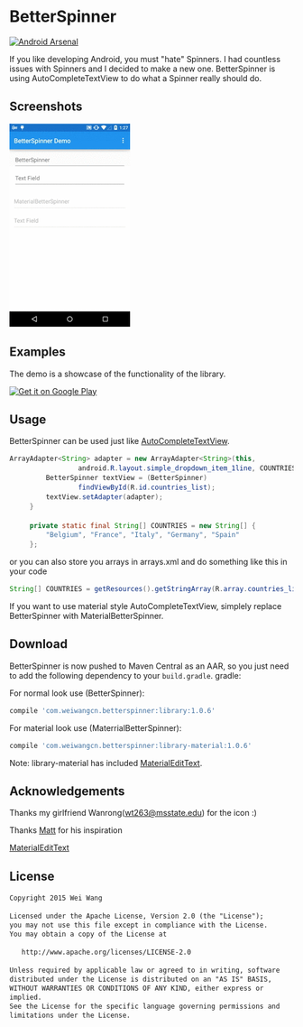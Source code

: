 # BetterSpinner

[![Android Arsenal](https://img.shields.io/badge/Android%20Arsenal-BetterSpinner-brightgreen.svg?style=flat)](http://android-arsenal.com/details/1/1707)

If you like developing Android, you must "hate" Spinners. I had countless issues with Spinners and I decided to make a new one. BetterSpinner is using AutoCompleteTextView to do what a Spinner really should do.

## Screenshots
![BetterSpinner](./screenshot/screenshot.gif)

## Examples
The demo is a showcase of the functionality of the library.

 [![Get it on Google Play](https://developer.android.com/images/brand/en_generic_rgb_wo_60.png)](https://play.google.com/store/apps/details?id=com.weiwangcn.betterspinner.sample)

## Usage
BetterSpinner can be used just like [AutoCompleteTextView](http://developer.android.com/reference/android/widget/AutoCompleteTextView.html).

```java
ArrayAdapter<String> adapter = new ArrayAdapter<String>(this,
                 android.R.layout.simple_dropdown_item_1line, COUNTRIES);
         BetterSpinner textView = (BetterSpinner)
                 findViewById(R.id.countries_list);
         textView.setAdapter(adapter);
     }

     private static final String[] COUNTRIES = new String[] {
         "Belgium", "France", "Italy", "Germany", "Spain"
     };
```

or you can also store you arrays in arrays.xml and do something like this in your code

```java
String[] COUNTRIES = getResources().getStringArray(R.array.countries_list);
```

If you want to use material style AutoCompleteTextView, simplely replace BetterSpinner with MaterialBetterSpinner.

## Download
BetterSpinner is now pushed to Maven Central as an AAR, so you just need to add the following dependency to your `build.gradle`.
gradle:

For normal look use (BetterSpinner):

```groovy
compile 'com.weiwangcn.betterspinner:library:1.0.6'
```

For material look use (MaterrialBetterSpinner):
```groovy
compile 'com.weiwangcn.betterspinner:library-material:1.0.6'
```
Note: library-material has included [MaterialEditText](https://github.com/rengwuxian/MaterialEditText).


## Acknowledgements
Thanks my girlfriend Wanrong(wt263@msstate.edu) for the icon :)

Thanks [Matt](https://github.com/mattblang) for his inspiration

[MaterialEditText](https://github.com/rengwuxian/MaterialEditText)


## License

    Copyright 2015 Wei Wang

    Licensed under the Apache License, Version 2.0 (the "License");
    you may not use this file except in compliance with the License.
    You may obtain a copy of the License at

       http://www.apache.org/licenses/LICENSE-2.0

    Unless required by applicable law or agreed to in writing, software
    distributed under the License is distributed on an "AS IS" BASIS,
    WITHOUT WARRANTIES OR CONDITIONS OF ANY KIND, either express or implied.
    See the License for the specific language governing permissions and
    limitations under the License.
